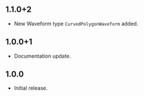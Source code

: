 ## 1.1.0+2

* New Waveform type `CurvedPolygonWaveform` added.
## 1.0.0+1

* Documentation update.
## 1.0.0

* Initial release.
